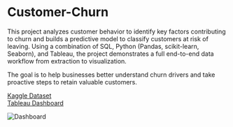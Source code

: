 # Customer-Churn

This project analyzes customer behavior to identify key factors contributing to churn and builds a predictive model to classify customers at risk of leaving. Using a combination of SQL, Python (Pandas, scikit-learn, Seaborn), and Tableau, the project demonstrates a full end-to-end data workflow from extraction to visualization.

The goal is to help businesses better understand churn drivers and take proactive steps to retain valuable customers.

[Kaggle Dataset](https://www.kaggle.com/datasets/blastchar/telco-customer-churn/data)  
[Tableau Dashboard](https://public.tableau.com/app/profile/blake.smith1551/viz/TelecomChurnAnalysis_17470623040680/Dashboard1)

![Dashboard](https://github.com/Blake-Allan-Smith/Customer-Churn/releases/tag/Dashboard?raw=true)
